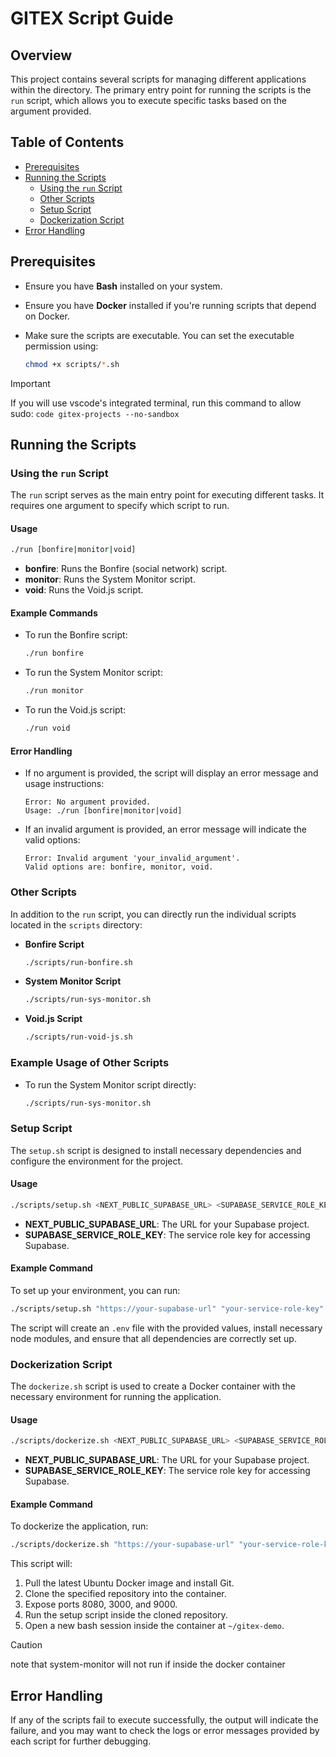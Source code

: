 # GITEX Script Guide

## Overview

This project contains several scripts for managing different applications within the directory. The primary entry point for running the scripts is the `run` script, which allows you to execute specific tasks based on the argument provided.

## Table of Contents
- [Prerequisites](#prerequisites)
- [Running the Scripts](#running-the-scripts)
  - [Using the `run` Script](#using-the-run-script)
  - [Other Scripts](#other-scripts)
  - [Setup Script](#setup-script)
  - [Dockerization Script](#dockerization-script)
- [Error Handling](#error-handling)

## Prerequisites

- Ensure you have **Bash** installed on your system.
- Ensure you have **Docker** installed if you're running scripts that depend on Docker.
- Make sure the scripts are executable. You can set the executable permission using:

  ```bash
  chmod +x scripts/*.sh
  ```

> [!IMPORTANT]  
> If you will use vscode's integrated terminal, run this command to allow sudo:
> `code gitex-projects --no-sandbox`

## Running the Scripts

### Using the `run` Script

The `run` script serves as the main entry point for executing different tasks. It requires one argument to specify which script to run.

#### Usage

```bash
./run [bonfire|monitor|void]
```

- **bonfire**: Runs the Bonfire (social network) script.
- **monitor**: Runs the System Monitor script.
- **void**: Runs the Void.js script.

#### Example Commands
- To run the Bonfire script:

  ```bash
  ./run bonfire
  ```
- To run the System Monitor script:

  ```bash
  ./run monitor
  ```
- To run the Void.js script:

  ```bash
  ./run void
  ```

#### Error Handling
- If no argument is provided, the script will display an error message and usage instructions:

  ```
  Error: No argument provided.
  Usage: ./run [bonfire|monitor|void]
  ```
- If an invalid argument is provided, an error message will indicate the valid options:

  ```
  Error: Invalid argument 'your_invalid_argument'.
  Valid options are: bonfire, monitor, void.
  ```

### Other Scripts

In addition to the `run` script, you can directly run the individual scripts located in the `scripts` directory:

- **Bonfire Script**

  ```bash
  ./scripts/run-bonfire.sh
  ```

- **System Monitor Script**

  ```bash
  ./scripts/run-sys-monitor.sh
  ```

- **Void.js Script**

  ```bash
  ./scripts/run-void-js.sh
  ```

### Example Usage of Other Scripts
- To run the System Monitor script directly:

  ```bash
  ./scripts/run-sys-monitor.sh
  ```

### Setup Script

The `setup.sh` script is designed to install necessary dependencies and configure the environment for the project.

#### Usage

```bash
./scripts/setup.sh <NEXT_PUBLIC_SUPABASE_URL> <SUPABASE_SERVICE_ROLE_KEY>
```

- **NEXT_PUBLIC_SUPABASE_URL**: The URL for your Supabase project.
- **SUPABASE_SERVICE_ROLE_KEY**: The service role key for accessing Supabase.

#### Example Command
To set up your environment, you can run:

```bash
./scripts/setup.sh "https://your-supabase-url" "your-service-role-key"
```

The script will create an `.env` file with the provided values, install necessary node modules, and ensure that all dependencies are correctly set up.

### Dockerization Script

The `dockerize.sh` script is used to create a Docker container with the necessary environment for running the application.

#### Usage

```bash
./scripts/dockerize.sh <NEXT_PUBLIC_SUPABASE_URL> <SUPABASE_SERVICE_ROLE_KEY>
```

- **NEXT_PUBLIC_SUPABASE_URL**: The URL for your Supabase project.
- **SUPABASE_SERVICE_ROLE_KEY**: The service role key for accessing Supabase.

#### Example Command
To dockerize the application, run:

```bash
./scripts/dockerize.sh "https://your-supabase-url" "your-service-role-key"
```

This script will:
1. Pull the latest Ubuntu Docker image and install Git.
2. Clone the specified repository into the container.
3. Expose ports 8080, 3000, and 9000.
4. Run the setup script inside the cloned repository.
5. Open a new bash session inside the container at `~/gitex-demo`.

> [!CAUTION]
> note that system-monitor will not run if inside the docker container

## Error Handling

If any of the scripts fail to execute successfully, the output will indicate the failure, and you may want to check the logs or error messages provided by each script for further debugging.
